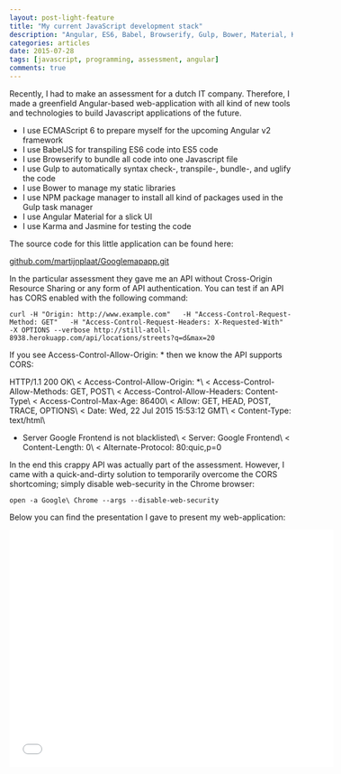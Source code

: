 ```yaml
---
layout: post-light-feature
title: "My current JavaScript development stack"
description: "Angular, ES6, Babel, Browserify, Gulp, Bower, Material, Karma, Jasmine"
categories: articles
date: 2015-07-28
tags: [javascript, programming, assessment, angular]
comments: true
---
```


Recently, I had to make an assessment for a dutch IT company. Therefore, I made a greenfield Angular-based web-application with all kind of new tools and technologies to build Javascript applications of the future. 

* I use ECMAScript 6 to prepare myself for the upcoming Angular v2 framework
* I use BabelJS for transpiling ES6 code into ES5 code
* I use Browserify to bundle all code into one Javascript file
* I use Gulp to automatically syntax check-, transpile-, bundle-, and uglify the code
* I use Bower to manage my static libraries
* I use NPM package manager to install all kind of packages used in the Gulp task manager
* I use Angular Material for a slick UI
* I use Karma and Jasmine for testing the code

The source code for this little application can be found here:

[github.com/martijnplaat/Googlemapapp.git](https://github.com/martijnplaat/googlemapapp.git)

In the particular assessment they gave me an API without Cross-Origin Resource Sharing or any form of API authentication. 
You can test if an API has CORS enabled with the following command:

```
curl -H "Origin: http://www.example.com"   -H "Access-Control-Request-Method: GET"   -H "Access-Control-Request-Headers: X-Requested-With"   -X OPTIONS --verbose http://still-atoll-8938.herokuapp.com/api/locations/streets?q=d&max=20
```

If you see Access-Control-Allow-Origin: * then we know the API supports CORS:

HTTP/1.1 200 OK\\
< Access-Control-Allow-Origin: *\\
< Access-Control-Allow-Methods: GET, POST\\
< Access-Control-Allow-Headers: Content-Type\\
< Access-Control-Max-Age: 86400\\
< Allow: GET, HEAD, POST, TRACE, OPTIONS\\
< Date: Wed, 22 Jul 2015 15:53:12 GMT\\
< Content-Type: text/html\\
* Server Google Frontend is not blacklisted\\
< Server: Google Frontend\\
< Content-Length: 0\\
< Alternate-Protocol: 80:quic,p=0

In the end this crappy API was actually part of the assessment. However, I came with a quick-and-dirty solution to temporarily overcome the CORS shortcoming; simply disable web-security in the Chrome browser:

```
open -a Google\ Chrome --args --disable-web-security
```

Below you can find the presentation I gave to present my web-application:

<iframe src="//slides.com/martijnvanderplaat-1/deck/embed" width="576" height="420" scrolling="no" frameborder="0" webkitallowfullscreen mozallowfullscreen allowfullscreen></iframe>

